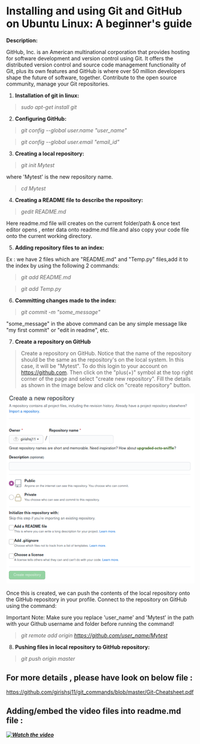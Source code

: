 # Installing and using Git and GitHub on Ubuntu Linux: A beginner's guide

**Description:**
  
   GitHub, Inc. is an American multinational corporation that provides hosting for software development and version control using Git. It offers the distributed version control and source code management functionality of Git, plus its own features and GitHub is where over 50 million developers shape the future of software, together. Contribute to the open source community, manage your Git repositories.
    
1. **Installation of git in linux:**
    
> *sudo apt-get install git*

2. **Configuring GitHub:**

> *git config --global user.name "user_name"*

> *git config --global user.email "email_id"*

3. **Creating a local repository:**

> *git init Mytest*

where 'Mytest' is the new repository name.

> *cd Mytest*

4. **Creating a README file to describe the repository:**

> *gedit README.md*

Here readme.md file will creates on the current folder/path  & once text editor opens , enter data onto readme.md file.and also copy your code file onto the current working directory.
      
      
5. **Adding repository files to an index:**

Ex : we have 2 files which are "README.md" and "Temp.py" files,add it to the index by using the following 2 commands:

> *git add README.md*

> *git add Temp.py*

6. **Committing changes made to the index:**

> *git commit -m "some_message"*

"some_message" in the above command can be any simple message like "my first commit" or "edit in readme", etc.
      
7. **Create a repository on GitHub**

> Create a repository on GitHub. Notice that the name of the repository should be the same as the repository's on the local system. In this case, it will be "Mytest". To do this login to your account on https://github.com. Then click on the "plus(+)" symbol at the top right corner of the page and select "create new repository". Fill the details as shown in the image below and click on "create repository" button.

![new repository_creation](/new_repository.png)

Once this is created, we can push the contents of the local repository onto the GitHub repository in your profile. Connect to the repository on GitHub using the command:

Important Note: Make sure you replace 'user_name' and 'Mytest' in the path with your Github username and folder before running the command!
    
> *git remote add origin https://github.com/user_name/Mytest*

8. **Pushing files in local repository to GitHub repository:**

> *git push origin master*


## For more details , please have look on below file :

https://github.com/girishsj11/git_commands/blob/master/Git-Cheatsheet.pdf


## Adding/embed the video files into readme.md file :

***[![Watch the video](https://image.shutterstock.com/image-photo/crimson-backed-sunbird-leptocoma-minima-600w-1366963022.jpg)](https://youtu.be/QO79orOvYJA)***
